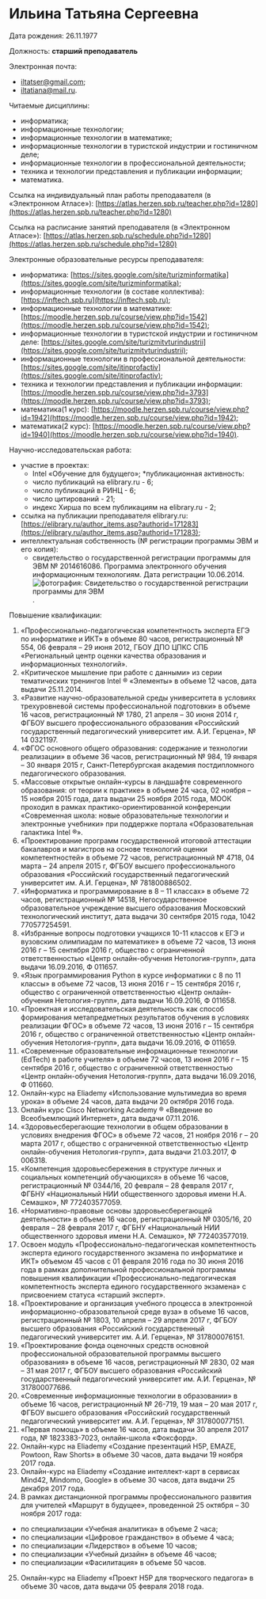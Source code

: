 # Ильина Татьяна Сергеевна

Дата рождения: 26.11.1977

Должность: __старший преподаватель__

Электронная почта:
* [iltatser@gmail.com](mailto:iltatser@gmail.com);
* [iltatiana@mail.ru](mailto:iltatiana@mail.ru).

Читаемые дисциплины:  
* информатика;
* информационные технологии;
* информационные технологии в математике;
* информационные технологии в туристской индустрии и гостиничном деле;
* информационные технологии в профессиональной деятельности;
* техника и технологии представления и публикации информации;
* математика.

Ссылка на индивидуальный план работы преподавателя (в «Электронном Атласе»):
[https://atlas.herzen.spb.ru/teacher.php?id=1280](https://atlas.herzen.spb.ru/teacher.php?id=1280)

Ссылка на расписание занятий преподавателя (в «Электронном Атласе»):
[https://atlas.herzen.spb.ru/schedule.php?id=1280](https://atlas.herzen.spb.ru/schedule.php?id=1280)

Электронные образовательные ресурсы преподавателя:
* информатика: [https://sites.google.com/site/turizminformatika](https://sites.google.com/site/turizminformatika);
* информационные технологии (в составе коллектива): [https://inftech.spb.ru](https://inftech.spb.ru);
* информационные технологии в математике: [https://moodle.herzen.spb.ru/course/view.php?id=1542](https://moodle.herzen.spb.ru/course/view.php?id=1542);
* информационные технологии в туристской индустрии и гостиничном деле: [https://sites.google.com/site/turizmitvturindustrii](https://sites.google.com/site/turizmitvturindustrii);
* информационные технологии в профессиональной деятельности: [https://sites.google.com/site/itinprofactiv](https://sites.google.com/site/itinprofactiv);
* техника и технологии представления и публикации информации: [https://moodle.herzen.spb.ru/course/view.php?id=3793](https://moodle.herzen.spb.ru/course/view.php?id=3793);
* математика(1 курс): [https://moodle.herzen.spb.ru/course/view.php?id=1942](https://moodle.herzen.spb.ru/course/view.php?id=1942);
* математика(2 курс): [https://moodle.herzen.spb.ru/course/view.php?id=1940](https://moodle.herzen.spb.ru/course/view.php?id=1940).

Научно-исследовательская работа:
* участие в проектах:
  * Intel «Обучение для будущего»;
*публикационная активность:
  * число публикаций на elibrary.ru - 6;
  * число публикаций в РИНЦ - 6;
  * число цитирований - 21;
  * индекс Хирша по всем публикациям на elibrary.ru - 2;
* ссылка на публикации преподавателя elibrary.ru: [https://elibrary.ru/author_items.asp?authorid=171283](https://elibrary.ru/author_items.asp?authorid=171283);
* интеллектуальная собственность (№ регистрации программы ЭВМ и его копия):
  * свидетельство о государственной регистрации программы для ЭВМ № 2014616086. Программа электронного обучения информационным технологиям. Дата регистрации 10.06.2014.
![фотография: Свидетельство о государственной регистрации программы для ЭВМ](Svidetel’stvo.foto0.jpg "Свидетельство о государственной регистрации программы для ЭВМ"). 

Повышение квалификации:
1.	«Профессионально-педагогическая компетентность эксперта ЕГЭ по информатике и ИКТ» в объеме 80 часов, регистрационный № 554, 06 февраля – 29 июня 2012, ГБОУ ДПО ЦПКС СПБ «Региональный центр оценки качества образования и информационных технологий».
2.	«Критическое мышление при работе с данными» из серии тематических тренингов Intel ® «Элементы» в объеме 12 часов, дата выдачи 25.11.2014.
3.	«Развитие научно-образовательной среды университета в условиях трехуровневой системы профессиональной подготовки» в объеме 16 часов, регистрационный № 1780, 21 апреля – 30 июня 2014 г, ФГБОУ высшего профессионального образования «Российский государственный педагогический университет им. А.И. Герцена», № 14 0321197.
4.	«ФГОС основного общего образования: содержание и технологии реализации» в объеме 36 часов, регистрационный № 984, 19 января – 30 января 2015 г, Санкт-Петербургская академия постдипломного педагогического образования.
5.	«Массовые открытые онлайн-курсы в ландшафте современного образования: от теории к практике» в объеме 24 часа, 02 ноября – 15 ноября 2015 года, дата выдачи 25 ноября 2015 года, МООК проходил в рамках практико-ориентированной конференции «Современная школа: новые образовательные технологии и электронные учебники» при поддержке портала «Образовательная галактика Intel ®».
6.	«Проектирование программ государственной итоговой аттестации бакалавров и магистров на основе технологий оценки компетентностей» в объеме 72 часов, регистрационный № 4718, 04 марта – 24 апреля 2015 г, ФГБОУ высшего профессионального образования «Российский государственный педагогический университет им. А.И. Герцена», № 781800886502.
7.	«Информатика и программирование в 8 – 11 классах» в объеме 72 часов, регистрационный № 14518, Негосударственное образовательное учреждение высшего образования Московский технологический институт, дата выдачи 30 сентября 2015 года, 1042 770577254591.
8.	«Избранные вопросы подготовки учащихся 10-11 классов к ЕГЭ и вузовским олимпиадам по математике» в объеме 72 часов, 13 июня 2016 г – 15 сентября 2016 г, общество с ограниченной ответственностью «Центр онлайн-обучения Нетология-групп», дата выдачи 16.09.2016, Ф 011657.
9.	«Язык программирования Python в курсе информатики с 8 по 11 классы» в объеме 72 часов, 13 июня 2016 г – 15 сентября 2016 г, общество с ограниченной ответственностью «Центр онлайн-обучения Нетология-групп», дата выдачи 16.09.2016, Ф 011658.
10.	«Проектная и исследовательская деятельность как способ формирования метапредметных результатов обучения в условиях реализации ФГОС» в объеме 72 часов, 13 июня 2016 г – 15 сентября 2016 г, общество с ограниченной ответственностью «Центр онлайн-обучения Нетология-групп», дата выдачи 16.09.2016, Ф 011659.
11.	«Современные образовательные информационные технологии (EdTech) в работе учителя» в объеме 72 часов, 13 июня 2016 г – 15 сентября 2016 г, общество с ограниченной ответственностью «Центр онлайн-обучения Нетология-групп», дата выдачи 16.09.2016, Ф 011660.
12.	Онлайн-курс на Eliademy «Использование мультимедиа во время урока» в объеме 24 часов, дата выдачи 20 октября 2016 года.
13.	Онлайн курс Cisco Networking Academy ® «Введение во Всеобъемлющий Интернет», дата выдачи 07.11.2016.
14.	«Здоровьесберегающие технологии в общем образовании в условиях внедрения ФГОС» в объеме 72 часов, 21 ноября 2016 г – 20 марта 2017 г, общество с ограниченной ответственностью «Центр онлайн-обучения Нетология-групп», дата выдачи 21.03.2017, Ф 006318.
15.	«Компетенция здоровьесбережения в структуре личных и социальных компетенций обучающихся» в объеме 16 часов, регистрационный № 0344/16, 20 февраля – 28 февраля 2017 г, ФГБНУ «Национальный НИИ общественного здоровья имени Н.А. Семашко», № 772403577059.
16.	«Нормативно-правовые основы здоровьесберегающей деятельности» в объеме 16 часов, регистрационный № 0305/16, 20 февраля – 28 февраля 2017 г, ФГБНУ «Национальный НИИ общественного здоровья имени Н.А. Семашко», № 772403577019.
17.	Освоен модуль «Профессионально-педагогическая компетентность эксперта единого государственного экзамена по информатике и ИКТ» объемом 45 часов с 01 февраля 2016 года по 30 июня 2016 года в рамках дополнительной профессиональной программы повышения квалификации «Профессионально-педагогическая компетентность эксперта единого государственного экзамена» с присвоением статуса «старший эксперт».
18.	«Проектирование и организация учебного процесса в электронной информационно-образовательной среде вуза» в объеме 16 часов, регистрационный № 1803, 10 апреля – 29 апреля 2017 г, ФГБОУ высшего образования «Российский государственный педагогический университет им. А.И. Герцена», № 317800076151.
19.	«Проектирование фонда оценочных средств основной профессиональной образовательной программы высшего образования» в объеме 16 часов, регистрационный № 2830, 02 мая – 31 мая 2017 г, ФГБОУ высшего образования «Российский государственный педагогический университет им. А.И. Герцена», № 317800077686.
20.	 «Современные информационные технологии в образовании» в объеме 16 часов, регистрационный № 26-719, 19 мая – 20 мая 2017 г, ФГБОУ высшего образования «Российский государственный педагогический университет им. А.И. Герцена», № 317800077151.
21.	«Первая помощь» в объеме 16 часов, дата выдачи 30 апреля 2017 года, № 1823383-7023, онлайн-школа «Фоксфорд».
22.	Онлайн-курс на Eliademy «Создание презентаций H5P, EMAZE, Powtoon, Raw Shorts» в объеме 30 часов, дата выдачи 19 ноября 2017 года.
23.	Онлайн-курс на Eliademy «Создание интеллект-карт в сервисах Mind42, Mindomo, Google» в объеме 30 часов, дата выдачи 25 декабря 2017 года.
24.	В рамках дистанционной программы профессионального развития для учителей «Маршрут в будущее», проведенной 25 октября – 30 ноября 2017 года:
* по специализации «Учебная аналитика» в объеме 2 часа;
* по специализации «Цифровое гражданство» в объеме 4 часа;
* по специализации «Лидерство» в объеме 10 часов;
* по специализации «Учебный дизайн» в объеме 46 часов;
* по специализации «Фасилитация» в объеме 50 часов.
25.	Онлайн-курс на Eliademy «Проект H5P для творческого педагога» в объеме 30 часов, дата выдачи 05 февраля 2018 года.

